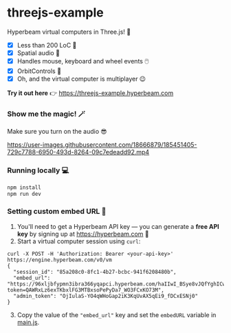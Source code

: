# threejs-example

Hyperbeam virtual computers in Three.js! 🤯
- [x] Less than 200 LoC 🐁
- [x] Spatial audio 🎵
- [x] Handles mouse, keyboard and wheel events 🖱️
- [x] OrbitControls 🚀
- [x] Oh, and the virtual computer is multiplayer 😉

**Try it out here** 👉 https://threejs-example.hyperbeam.com

### Show me the magic! 🪄

Make sure you turn on the audio 😎

https://user-images.githubusercontent.com/18666879/185451405-729c7788-6950-493d-8264-09c7edeadd92.mp4

### Running locally 💻

```bash
npm install
npm run dev
```

### Setting custom embed URL 🤔

1. You'll need to get a Hyperbeam API key — you can generate a **free API key** by signing up at https://hyperbeam.com 🎉
2. Start a virtual computer session using `curl`:
```
curl -X POST -H 'Authorization: Bearer <your-api-key>' https://engine.hyperbeam.com/v0/vm
{
  "session_id": "85a208c0-8fc1-4b27-bcbc-941f6208480b",
  "embed_url": "https://96xljbfypmn3ibra366yqapci.hyperbeam.com/haIIwI_BSye8vJQfYghICw?token=QAWRxLz6exTKbxlFG3MTBxsoPePyDa7_WO3FCxKO73M",
  "admin_token": "OjIulaS-YO4qWHoGap2iK3KqUvAX5qEi9_fDCxESNj0"
}
```
3. Copy the value of the `"embed_url"` key and set the `embedURL` variable in [main.js](https://github.com/hyperbeam/threejs-example/blob/master/main.js#L7).

